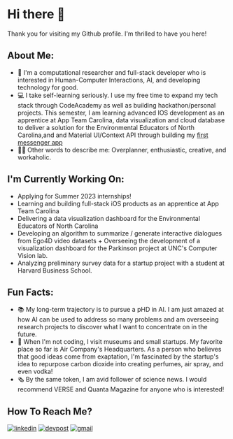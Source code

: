 # Hi there 👋

Thank you for visiting my Github profile. I'm thrilled to have you here!

## About Me:
- 🔬 I'm a computational researcher and full-stack developer who is interested in Human-Computer Interactions, AI, and developing technology for good.
- 💻 I take self-learning seriously. I use my free time to expand my tech stack through CodeAcademy as well as building hackathon/personal projects. This semester, I am learning advanced IOS development as an apprentice at App Team Carolina, data visualization and cloud database to deliver a solution for the Environmental Educators of North Carolina,and and Material UI/Context API through building my [first messenger app](https://github.com/mellieho9/Tawk)
- 👩🏻 Other words to describe me: Overplanner, enthusiastic, creative, and workaholic.

## I'm Currently Working On:
- Applying for Summer 2023 internships!
- Learning and building full-stack iOS products as an apprentice at App Team Carolina
- Delivering a data visualization dashboard for the Environmental Educators of North Carolina
- Developing an algorithm to summarize / generate interactive dialogues from Ego4D video datasets + Overseeing the development of a visualization dashboard for the Parkinson project at UNC's Computer Vision lab.
- Analyzing preliminary survey data for a startup project with a student at Harvard Business School.

## Fun Facts:
- 📚 My long-term trajectory is to pursue a pHD in AI. I am just amazed at how AI can be used to address so many problems and am overseeing research projects to discover what I want to concentrate on in the future.
- 🔭 When I'm not coding, I visit museums and small startups. My favorite place so far is Air Company's Headquarters. As a person who believes that good ideas come from exaptation, I'm fascinated by the startup's idea to repurpose carbon dioxide into creating perfumes, air spray, and even vodka!
- 🗞 By the same token, I am avid follower of science news. I would recommend VERSE and Quanta Magazine for anyone who is interested!

## How To Reach Me?
[![linkedin](https://img.shields.io/badge/LinkedIn-0A66C2?style=for-the-badge&logo=LinkedIn&logoColor=white)](https://www.linkedin.com/in/meliora-ho/)
[![devpost](https://img.shields.io/badge/Devpost-0078D7?style=for-the-badge&logo=Devpost&logoColor=white)](https://devpost.com/melioraho9?ref_content=user-portfolio&ref_feature=portfolio&ref_medium=global-nav)
[![gmail](https://img.shields.io/badge/Gmail-EA4335?style=for-the-badge&logo=Gmail&logoColor=white)](mailto:melioraho9@gmail.com)

